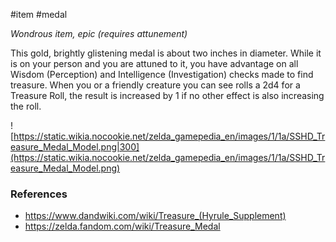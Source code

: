 #item #medal 

_Wondrous item, epic (requires attunement)_

This gold, brightly glistening medal is about two inches in diameter. While it is on your person and you are attuned to it, you have advantage on all Wisdom (Perception) and Intelligence (Investigation) checks made to find treasure. When you or a friendly creature you can see rolls a 2d4 for a Treasure Roll, the result is increased by 1 if no other effect is also increasing the roll.

![https://static.wikia.nocookie.net/zelda_gamepedia_en/images/1/1a/SSHD_Treasure_Medal_Model.png|300](https://static.wikia.nocookie.net/zelda_gamepedia_en/images/1/1a/SSHD_Treasure_Medal_Model.png)

### References

* https://www.dandwiki.com/wiki/Treasure_(Hyrule_Supplement)
* https://zelda.fandom.com/wiki/Treasure_Medal
